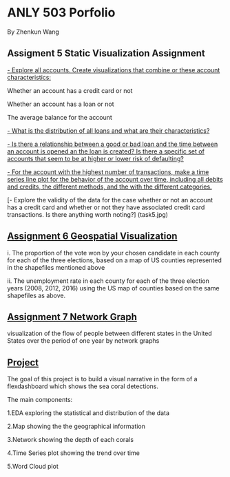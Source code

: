 

# ANLY 503 Porfolio
By Zhenkun Wang


## Assigment 5 Static Visualization Assignment

[- Explore all accounts. Create visualizations that combine or these account characteristics:](task1.html)

Whether an account has a credit card or not

Whether an account has a loan or not

The average balance for the account


[- What is the distribution of all loans and what are their characteristics?](task2.html)


[- Is there a relationship between a good or bad loan and the time between an account is opened an the loan is created? Is there a specific set of accounts that seem to be at higher or lower risk of defaulting?](task3.html)


[- For the account with the highest number of transactions, make a time series line plot for the behavior of the account over time, including all debits and credits, the different methods, and the with the different categories.](task4.html)


[- Explore the validity of the data for the case whether or not an account has a credit card and whether or not they have associated credit card transactions. Is there anything worth noting?] (task5.jpg)



## [Assignment 6 Geospatial Visualization ](a6.html)

i. The proportion of the vote won by your chosen candidate in each county for each of the three elections, based on a map of US counties represented in the shapefiles mentioned above

ii. The unemployment rate in each county for each of the three election years (2008, 2012, 2016) using the US map of counties based on the same shapefiles as above. 


## [Assignment 7 Network Graph](networks.html)

visualization of the flow of people between different states in the United States over the period of one year by network graphs

## [Project](final_project.html)

The goal of this project is to build a visual narrative in the form of a flexdashboard which shows the sea coral detections.

The main components:

1.EDA exploring the statistical and distribution of the data

2.Map showing the the geographical information

3.Network showing the depth of each corals

4.Time Series plot showing the trend over time

5.Word Cloud plot
